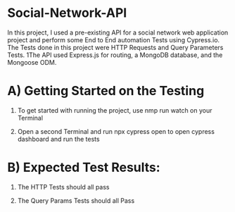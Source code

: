 # Social-Network-API

In this project, I used a pre-existing  API for a social network web application project and perform some  End to End automation Tests using Cypress.io. The Tests done in this project were HTTP Requests and Query Parameters Tests. 1The API used Express.js for routing, a MongoDB database, and the Mongoose ODM. 

# A) Getting Started on the Testing

1. To get started with running the project, use nmp run watch on your Terminal

2. Open a second Terminal and run npx cypress open to open cypress dashboard and run the tests

# B) Expected Test Results:

1. The HTTP Tests should all pass

2. The Query Params Tests should all Pass

